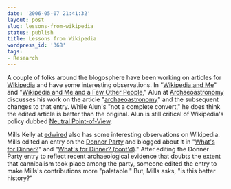 ```yaml
---
date: '2006-05-07 21:41:32'
layout: post
slug: lessons-from-wikipedia
status: publish
title: Lessons from Wikipedia
wordpress_id: '368'
tags:
- Research
---
```


A couple of folks around the blogosphere have been working on articles for [Wikipedia](http://en.wikipedia.org/wiki/Main_Page) and have some interesting observations. In "[Wikipedia and Me](http://archaeoastronomy.co.uk/2006/04/28/wikipedia-and-me/)" and "[Wikipedia and Me and a Few Other People](http://archaeoastronomy.co.uk/2006/05/07/wikipedia-and-me-and-a-few-other-people/)," Alun at [Archaeoastronomy](http://archaeoastronomy.co.uk) discusses his work on the article "[archaeoastronomy](http://en.wikipedia.org/wiki/Archaeoastronomy)" and the subsequent changes to that entry. While Alun's "not a complete convert," he does think the edited article is better than the original. Alun is still critical of Wikipedia's policy dubbed [Neutral Point-of-View](http://en.wikipedia.org/wiki/Npov).




Mills Kelly at [edwired](http://chnm.gmu.edu/history/faculty/kelly/blogs/edwired/) also has some interesting observations on Wikipedia. Mills edited an entry on the [Donner Party](http://en.wikipedia.org/wiki/Donner_party) and blogged about it in "[What's for Dinner?](http://chnm.gmu.edu/history/faculty/kelly/blogs/edwired/archives/2006/04/whats_for_dinne.html)" and "[What's for Dinner? (cont'd)](http://chnm.gmu.edu/history/faculty/kelly/blogs/edwired/archives/2006/05/whats_for_dinne_1.html)." After editing the Donner Party entry to reflect recent archaeological evidence that doubts the extent that cannibalism took place among the party, someone edited the entry to make Mills's contributions more "palatable." But, Mills asks, "is this better history?"
